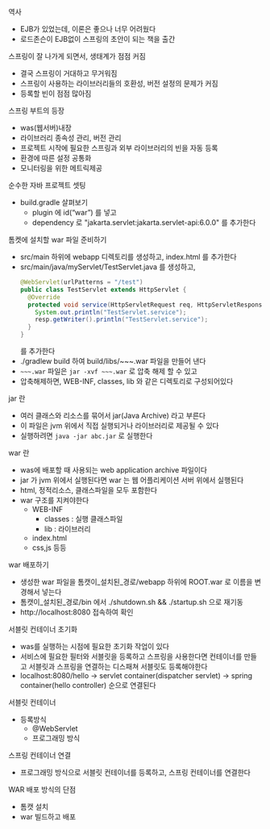 역사

- EJB가 있었는데, 이론은 좋으나 너무 어려웠다
- 로드존슨이 EJB없이 스프링의 초안이 되는 책을 출간

스프링이 잘 나가게 되면서, 생태계가 점점 커짐

- 결국 스프링이 거대하고 무거워짐
- 스프링이 사용하는 라이브러리들의 호환성, 버전 설정의 문제가 커짐
- 등록할 빈이 점점 많아짐

스프링 부트의 등장

- was(웹서버)내장
- 라이브러리 종속성 관리, 버전 관리
- 프로젝트 시작에 필요한 스프링과 외부 라이브러리의 빈을 자동 등록
- 환경에 따른 설정 공통화
- 모니터링을 위한 메트릭제공

순수한 자바 프로젝트 셋팅

- build.gradle 살펴보기
    - plugin 에 id(“war”) 를 넣고
    - dependency 로 "jakarta.servlet:jakarta.servlet-api:6.0.0" 를 추가한다

톰켓에 설치할 war 파일 준비하기

- src/main 하위에 webapp 디렉토리를 생성하고, index.html 를 추가한다
- src/main/java/myServlet/TestServlet.java 를 생성하고,
  ```java
  @WebServlet(urlPatterns = "/test")
  public class TestServlet extends HttpServlet {
    @Override
    protected void service(HttpServletRequest req, HttpServletResponse resp) throws ServletException, IOException {
      System.out.println("TestServlet.service");
      resp.getWriter().println("TestServlet.service");
    }
  }
  ```
  를 추가한다
- ./gradlew build 하여 build/libs/~~~.war 파일을 만들어 낸다
- `~~~.war` 파일은 `jar -xvf ~~~.war` 로 압축 해제 할 수 있고
- 압축해제하면, WEB-INF, classes, lib 와 같은 디렉토리로 구성되어있다

jar 란

- 여러 클래스와 리소스를 묶어서 jar(Java Archive) 라고 부른다
- 이 파일은 jvm 위에서 직접 실행되거나 라이브러리로 제공될 수 있다
- 실행하려면 `java -jar abc.jar` 로 실행한다

war 란

- was에 배포할 때 사용되는 web application archive 파일이다
- jar 가 jvm 위에서 실행된다면 war 는 웹 어플리케이션 서버 위에서 실행된다
- html, 정적리소스, 클래스파일을 모두 포함한다
- war 구조를 지켜야한다
    - WEB-INF
        - classes : 실행 클래스파일
        - lib : 라이브러리
    - index.html
    - css,js 등등

war 배포하기

- 생성한 war 파일을 톰캣이_설치된_경로/webapp 하위에 ROOT.war 로 이름을 변경해서 넣는다
- 톰캣이_설치된_경로/bin 에서 ./shutdown.sh && ./startup.sh 으로 재기동
- http://localhost:8080 접속하여 확인

서블릿 컨테이너 초기화

- was를 실행하는 시점에 필요한 초기화 작업이 있다
- 서비스에 필요한 필터와 서블릿을 등록하고 스프링을 사용한다면 컨테이너를 만들고 서블릿과 스프링을 연결하는 디스패쳐 서블릿도 등록해야한다
- localhost:8080/hello -> servlet container(dispatcher servlet) -> spring container(hello controller) 순으로 연결된다

서블릿 컨테이너

- 등록방식
    - @WebServlet
    - 프로그래밍 방식

스프링 컨테이너 연결

- 프로그래밍 방식으로 서블릿 컨테이너를 등록하고, 스프링 컨테이너를 연결한다

WAR 배포 방식의 단점

- 톰캣 설치
- war 빌드하고 배포

